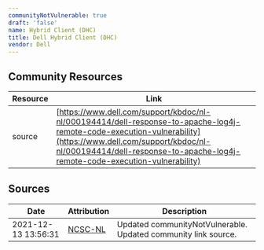 ```yaml
---
communityNotVulnerable: true
draft: 'false'
name: Hybrid Client (DHC)
title: Dell Hybrid Client (DHC)
vendor: Dell
---
```



## Community Resources
| Resource | Link |
| --- | --- |
| source | [https://www.dell.com/support/kbdoc/nl-nl/000194414/dell-response-to-apache-log4j-remote-code-execution-vulnerability](https://www.dell.com/support/kbdoc/nl-nl/000194414/dell-response-to-apache-log4j-remote-code-execution-vulnerability) |


## Sources
| Date | Attribution | Description |
| --- | --- | --- |
| 2021-12-13 13:56:31 | [NCSC-NL](https://github.com/NCSC-NL/log4shell/blob/main/software/README.md) | Updated communityNotVulnerable. Updated community link source.  |
